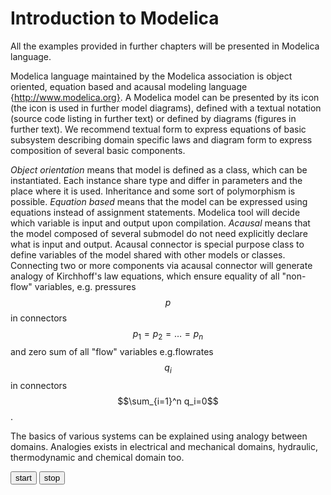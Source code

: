Introduction to Modelica
========================

All the examples provided in further chapters will be presented in Modelica language. 

Modelica language maintained by the Modelica association is object oriented, equation based and acausal modeling language {http://www.modelica.org}. A Modelica model can be presented by its icon (the icon is used in further model diagrams), defined with a textual notation (source code listing in further text) or defined by diagrams (figures in further text). We recommend textual form to express equations of basic subsystem describing domain specific laws and diagram form to express composition of several basic components.

*Object orientation* means that model is defined as a class, which can be instantiated. Each instance share type and differ in parameters and the place where it is used. Inheritance and some sort of polymorphism is possible. *Equation based* means that the model can be expressed using equations instead of assignment statements. Modelica tool will decide which variable is input and output upon compilation. *Acausal* means that the model composed of several submodel do not need explicitly declare what is input and output. Acausal connector is special purpose class to define variables of the model shared with other models or classes. Connecting two or more components via acausal connector will generate analogy of Kirchhoff's law equations, which ensure equality of all "non-flow" variables, e.g. pressures $$p$$ in connectors 
$$p_1=p_2=\ldots =p_n
$$
and zero sum of all "flow" variables e.g.flowrates $$q_i$$ in connectors
$$\sum_{i=1}^n q_i=0$$.

The basics of various systems can be explained using analogy between domains.
Analogies exists in electrical and mechanical domains, hydraulic, thermodynamic and chemical domain too.

<script type="text/javascript" src="dygraph-combined.js">
</script>

<script type="text/javascript" src="edit/master/dygraph-combined.js">
</script>


<div>
<button onclick="startSim();">start</button>
<button onclick="stopSim();">stop</button>
<div id="graph1"></div>
<script>
     var data = [];

      var t = new Date();
      for (var i = 10; i >= 0; i--) {
        var x = new Date(t.getTime() - i * 1000);
        data.push([x, Math.random()]);
      }

      var g = new Dygraph(document.getElementById("graph1"), data,
                          {
                            drawPoints: true,
                            showRoller: true,
                            valueRange: [0.0, 1.2],
                            labels: ['Time', 'Random']
                          });
function startSim() {
        window.intervalId = setInterval(function() {
        var x = new Date();  // current time
        var y = Math.random();
        data.push([x, y]);
        g.updateOptions( { 'file': data } );
        }, 1000);
      }
      
      function stopSim() {
          clearInterval(window.intervalId);
      
      }
</script>

</div>







